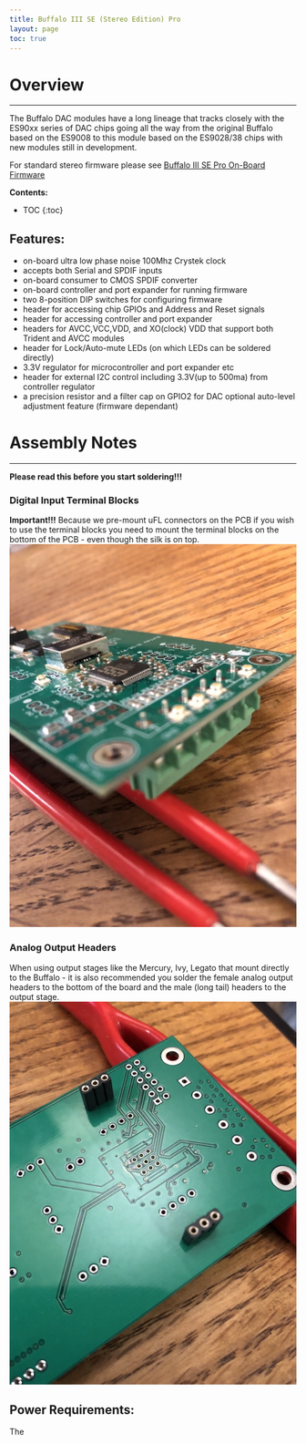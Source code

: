 ```yaml
---
title: Buffalo III SE (Stereo Edition) Pro
layout: page
toc: true
---
```

# Overview
---
The Buffalo DAC modules have a long lineage that tracks closely with the ES90xx series of DAC chips
going all the way from the original Buffalo based on the ES9008 to this module based on the ES9028/38 chips with new
modules still in development.

For standard stereo firmware please see [Buffalo III SE Pro On-Board Firmware](https://github.com/twistedpearaudio/Buffalo-III-SE-Pro-On-Board-Firmware)

**Contents:**
* TOC
{:toc}

## **Features**:
- on-board ultra low phase noise 100Mhz Crystek clock
- accepts both Serial and SPDIF inputs
- on-board consumer to CMOS SPDIF converter 
- on-board controller and port expander for running firmware
- two 8-position DIP switches for configuring firmware
- header for accessing chip GPIOs and Address and Reset signals
- header for accessing controller and port expander
- headers for AVCC,VCC,VDD, and XO(clock) VDD that support both Trident and AVCC modules
- header for Lock/Auto-mute LEDs (on which LEDs can be soldered directly)
- 3.3V regulator for microcontroller and port expander etc
- header for external I2C control including 3.3V(up to 500ma) from controller regulator
- a precision resistor and a filter cap on GPIO2 for DAC optional auto-level adjustment feature (firmware dependant)

# Assembly Notes
---
**Please read this before you start soldering!!!**

### Digital Input Terminal Blocks
**Important!!!** Because we pre-mount uFL connectors on the PCB if you wish to use the terminal blocks you need to mount the terminal
blocks on the bottom of the PCB - even though the silk is on top.
![Soldering Input](images/IMG_2176.jpg)

### Analog Output Headers
When using output stages like the Mercury, Ivy, Legato that mount directly to the Buffalo - it is also recommended you 
solder the female analog output headers to the bottom of the board and the male (long tail) headers to the output stage.
![Soldering Outputs](images/IMG_2177.jpg)

## Power Requirements:
The 
